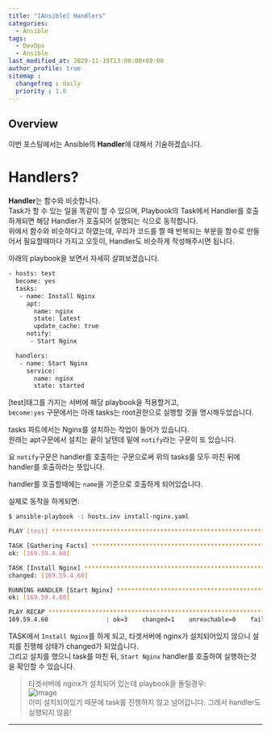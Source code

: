 ```yaml
---
title: "[Ansible] Handlers"
categories: 
  - Ansible
tags:
  - DevOps
  - Ansible
last_modified_at: 2020-11-19T13:00:00+09:00
author_profile: true
sitemap :
  changefreq : daily
  priority : 1.0
---
```


## Overview
이번 포스팅에서는 Ansible의 **Handler**에 대해서 기술하겠습니다.  

# Handlers?
**Handler**는 함수와 비슷합니다.  
Task가 할 수 있는 일을 똑같이 할 수 있으며, Playbook의 Task에서 Handler를 호출하게되면 해당 Handler가 호출되어 실행되는 식으로 동작합니다.  
위에서 함수와 비슷하다고 하였는데, 우리가 코드를 짤 때 반복되는 부분을 함수로 만들어서 필요할때마다 가지고 오듯이, Handler도 비슷하게 작성해주시면 됩니다.  

아래의 playbook을 보면서 자세히 살펴보겠습니다.
~~~sh
- hosts: test
  become: yes
  tasks:
   - name: Install Nginx
     apt:
       name: nginx
       state: latest
       update_cache: true
     notify:
      - Start Nginx

  handlers:
   - name: Start Nginx
     service:
       name: nginx
       state: started
~~~

[test]태그를 가지는 서버에 해당 playbook을 적용할거고,  
`become:yes` 구문에서는 아래 tasks는 root권한으로 실행할 것을 명시해두었습니다.  

tasks 파트에서는 Nginx를 설치하는 작업이 들어가 있습니다.  
원래는 apt구문에서 설치는 끝이 날텐데 밑에 `notify`라는 구문이 또 있습니다.  

요 `notify`구문은 handler를 호출하는 구문으로써 위의 tasks를 모두 마친 뒤에 handler를 호출하라는 뜻입니다.  

handler를 호출할때에는 `name`을 기준으로 호출하게 되어있습니다.  

실제로 동작을 하게되면:  
~~~sh
$ ansible-playbook -i hosts.inv install-nginx.yaml

PLAY [test] **********************************************************************************************************************************

TASK [Gathering Facts] ***********************************************************************************************************************
ok: [169.59.4.60]

TASK [Install Nginx] *************************************************************************************************************************
changed: [169.59.4.60]

RUNNING HANDLER [Start Nginx] ****************************************************************************************************************
ok: [169.59.4.60]

PLAY RECAP ***********************************************************************************************************************************
169.59.4.60                : ok=3    changed=1    unreachable=0    failed=0    skipped=0    rescued=0    ignored=0

~~~

TASK에서 `Install Nginx`를 하게 되고, 타겟서버에 nginx가 설치되어있지 않으니 설치를 진행해 상태가 changed가 되었습니다.  
그리고 설치를 했으니 task를 마친 뒤, `Start Nginx` handler를 호출하여 실행하는것을 확인할 수 있습니다.  

> 타겟서버에 nginx가 설치되어 있는데 playbook을 돌릴경우:  
>![image](https://user-images.githubusercontent.com/15958325/99637690-8e860a00-2a88-11eb-8c37-38d577061a66.png)  
>이미 설치되어있기 때문에 task를 진행하지 않고 넘어갑니다. 그래서 handler도 실행되지 않음!  


----